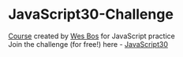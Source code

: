 # JavaScript30-Challenge

[Course](https://github.com/wesbos/JavaScript30) created by [Wes Bos](https://github.com/wesbos) for JavaScript practice  \
Join the challenge (for free!) here - [JavaScript30](https://javascript30.com/account)
